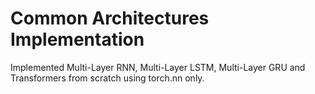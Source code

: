 # Common Architectures Implementation

Implemented Multi-Layer RNN, Multi-Layer LSTM, Multi-Layer GRU and Transformers from scratch using torch.nn only.
